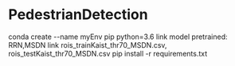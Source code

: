 # PedestrianDetection
conda create --name myEnv pip python=3.6
link model pretrained: RRN,MSDN
link rois_trainKaist_thr70_MSDN.csv, rois_testKaist_thr70_MSDN.csv
pip install -r requirements.txt
